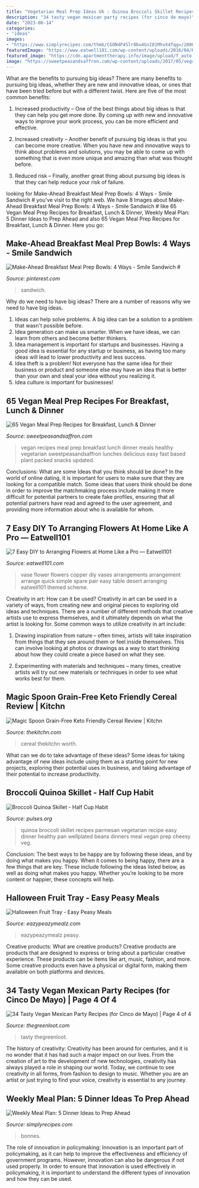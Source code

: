 ```yaml
---
title: "Vegetarian Meal Prep Ideas Uk : Quinoa Broccoli Skillet Recipes Parmesan Vegetarian Recipe Easy Dinner Healthy Pan Wellplated Beans Dinners Meal Vegan Prep Cheesy Veg"
description: "34 tasty vegan mexican party recipes (for cinco de mayo)"
date: "2023-06-14"
categories:
- "ideas"
images:
- "https://www.simplyrecipes.com/thmb/CGON4P4Slr8bu4GsI81MhvX4fqg=/2000x1335/filters:fill(auto,1)/__opt__aboutcom__coeus__resources__content_migration__simply_recipes__uploads__2020__04__MAY-MP-2020-WEEK-4-LEAD-5c3999b12ea549ef93c2553b81b6fb0b.jpg"
featuredImage: "https://www.eatwell101.com/wp-content/uploads/2016/04/How-to-Arrange-Flowers-in-a.jpg"
featured_image: "https://cdn.apartmenttherapy.info/image/upload/f_auto,q_auto:eco,c_fill,g_auto,w_1500,ar_3:2/k/Edit/05-2021-magic-spoon-review/Cereal-Diptych"
image: "https://sweetpeasandsaffron.com/wp-content/uploads/2017/05/vegan-meal-prep-recipes-NEW.jpg"
---
```



What are the benefits to pursuing big ideas?
There are many benefits to pursuing big ideas, whether they are new and innovative ideas, or ones that have been tried before but with a different twist. Here are five of the most common benefits:
1. Increased productivity – One of the best things about big ideas is that they can help you get more done. By coming up with new and innovative ways to improve your work process, you can be more efficient and effective.

2. Increased creativity – Another benefit of pursuing big ideas is that you can become more creative. When you have new and innovative ways to think about problems and solutions, you may be able to come up with something that is even more unique and amazing than what was thought before.

3. Reduced risk – Finally, another great thing about pursuing big ideas is that they can help reduce your risk of failure.

	

		
looking for Make-Ahead Breakfast Meal Prep Bowls: 4 Ways - Smile Sandwich # you've visit to the right web. We have 8 Images about Make-Ahead Breakfast Meal Prep Bowls: 4 Ways - Smile Sandwich # like 65 Vegan Meal Prep Recipes for Breakfast, Lunch &amp; Dinner, Weekly Meal Plan: 5 Dinner Ideas to Prep Ahead and also 65 Vegan Meal Prep Recipes for Breakfast, Lunch &amp; Dinner. Here you go:
		
    
## Make-Ahead Breakfast Meal Prep Bowls: 4 Ways - Smile Sandwich #

<img loading=lazy src="https://i.pinimg.com/736x/90/d0/52/90d052977009ccd5496d243cafb75bdb.jpg" onerror="this.onerror=null;this.src='https://tse2.mm.bing.net/th?id=OIP.AR_cCAIAR-3oRXHTcVbOrAHaRq&amp;pid=15.1';" alt="Make-Ahead Breakfast Meal Prep Bowls: 4 Ways - Smile Sandwich #">

_Source: pinterest.com_

>sandwich. 

	

Why do we need to have big ideas?
There are a number of reasons why we need to have big ideas. 
1. Ideas can help solve problems. A big idea can be a solution to a problem that wasn't possible before. 
2. Idea generation can make us smarter. When we have ideas, we can learn from others and become better thinkers. 
3. Idea management is important for startups and businesses. Having a good idea is essential for any startup or business, as having too many ideas will lead to lower productivity and less success. 
4. Idea theft is a problem! Not everyone has the same idea for their business or product and someone else may have an idea that is better than your own and steal your idea without you realizing it. 
5. Idea culture is important for businesses!

    
## 65 Vegan Meal Prep Recipes For Breakfast, Lunch &amp; Dinner

<img loading=lazy src="https://sweetpeasandsaffron.com/wp-content/uploads/2017/05/vegan-meal-prep-recipes-NEW.jpg" onerror="this.onerror=null;this.src='https://tse3.mm.bing.net/th?id=OIP.2ExZbe1AsVzuRgtW6b-caQHaMi&amp;pid=15.1';" alt="65 Vegan Meal Prep Recipes for Breakfast, Lunch &amp; Dinner">

_Source: sweetpeasandsaffron.com_

>vegan recipes meal prep breakfast lunch dinner meals healthy vegetarian sweetpeasandsaffron lunches delicious easy fast based plant packed snacks updated. 

	

Conclusions: What are some Ideas that you think should be done?
In the world of online dating, it is important for users to make sure that they are looking for a compatible match. Some ideas that users think should be done in order to improve the matchmaking process include making it more difficult for potential partners to create fake profiles, ensuring that all potential partners have read and agreed to the user agreement, and providing more information about who is available for whom.

    
## 7 Easy DIY To Arranging Flowers At Home Like A Pro — Eatwell101

<img loading=lazy src="https://www.eatwell101.com/wp-content/uploads/2016/04/How-to-Arrange-Flowers-in-a.jpg" onerror="this.onerror=null;this.src='https://tse2.mm.bing.net/th?id=OIP.ehQkV9ca6yvImSzp6ajpcAHaLH&amp;pid=15.1';" alt="7 Easy DIY to Arranging Flowers at Home Like a Pro — Eatwell101">

_Source: eatwell101.com_

>vase flower flowers copper diy vases arrangements arrangement arrange quick simple spare pair easy table desert arranging eatwell101 themed scheme. 

	

Creativity in art: How can it be used?
Creativity in art can be used in a variety of ways, from creating new and original pieces to exploring old ideas and techniques. There are a number of different methods that creative artists use to express themselves, and it ultimately depends on what the artist is looking for. Some common ways to utilize creativity in art include:
1. Drawing inspiration from nature – often times, artists will take inspiration from things that they see around them or feel inside themselves. This can involve looking at photos or drawings as a way to start thinking about how they could create a piece based on what they see.

2. Experimenting with materials and techniques – many times, creative artists will try out new materials or techniques in order to see what works best for them.

    
## Magic Spoon Grain-Free Keto Friendly Cereal Review | Kitchn

<img loading=lazy src="https://cdn.apartmenttherapy.info/image/upload/f_auto,q_auto:eco,c_fill,g_auto,w_1500,ar_3:2/k/Edit/05-2021-magic-spoon-review/Cereal-Diptych" onerror="this.onerror=null;this.src='https://tse4.mm.bing.net/th?id=OIP.Z74K1-HDiPCwqpbQLbZBBAHaE8&amp;pid=15.1';" alt="Magic Spoon Grain-Free Keto Friendly Cereal Review | Kitchn">

_Source: thekitchn.com_

>cereal thekitchn worth. 

	

What can we do to take advantage of these ideas?
Some ideas for taking advantage of new ideas include using them as a starting point for new projects, exploring their potential uses in business, and taking advantage of their potential to increase productivity.

    
## Broccoli Quinoa Skillet - Half Cup Habit

<img loading=lazy src="https://pulses.org/nap/wp-content/uploads/2018/02/Easy-Vegetarian-Broccoli-Quinoa-Skillet-with-Parmesan-600x946.jpg" onerror="this.onerror=null;this.src='https://tse3.mm.bing.net/th?id=OIP.X9BfJhwB31pBjK9e9HGi-AHaLr&amp;pid=15.1';" alt="Broccoli Quinoa Skillet - Half Cup Habit">

_Source: pulses.org_

>quinoa broccoli skillet recipes parmesan vegetarian recipe easy dinner healthy pan wellplated beans dinners meal vegan prep cheesy veg. 

	

Conclusion: The best ways to be happy are by following these ideas, and by doing what makes you happy.
When it comes to being happy, there are a few things that are key. These include following the ideas listed below, as well as doing what makes you happy. Whether you’re looking to be more content or happier, these concepts will help.

    
## Halloween Fruit Tray - Easy Peasy Meals

<img loading=lazy src="https://i2.wp.com/www.eazypeazymealz.com/wp-content/uploads/2016/06/spooky-fruit-tray-1.jpg?fit=800%2C1200&amp;ssl=1" onerror="this.onerror=null;this.src='https://tse1.mm.bing.net/th?id=OIP.Gz4nuHUPrQF2NRgqTkrEEwHaLH&amp;pid=15.1';" alt="Halloween Fruit Tray - Easy Peasy Meals">

_Source: eazypeazymealz.com_

>eazypeazymealz peasy. 

	

Creative products: What are creative products?
Creative products are products that are designed to express or bring about a particular creative experience. These products can be items like art, music, fashion, and more. Some creative products even have a physical or digital form, making them available on both platforms and devices.

    
## 34 Tasty Vegan Mexican Party Recipes (for Cinco De Mayo) | Page 4 Of 4

<img loading=lazy src="https://thegreenloot.com/wp-content/uploads/2018/04/vegan-mexican-party-recipes-cinco-mayo-27.jpg" onerror="this.onerror=null;this.src='https://tse3.mm.bing.net/th?id=OIP.BYeSc8arRowwsS1EAQ5ytwHaJ4&amp;pid=15.1';" alt="34 Tasty Vegan Mexican Party Recipes (for Cinco de Mayo) | Page 4 of 4">

_Source: thegreenloot.com_

>tasty thegreenloot. 

	

The history of creativity:
Creativity has been around for centuries, and it is no wonder that it has had such a major impact on our lives. From the creation of art to the development of new technologies, creativity has always played a role in shaping our world. Today, we continue to see creativity in all forms, from fashion to design to music. Whether you are an artist or just trying to find your voice, creativity is essential to any journey.

    
## Weekly Meal Plan: 5 Dinner Ideas To Prep Ahead

<img loading=lazy src="https://www.simplyrecipes.com/thmb/CGON4P4Slr8bu4GsI81MhvX4fqg=/2000x1335/filters:fill(auto,1)/__opt__aboutcom__coeus__resources__content_migration__simply_recipes__uploads__2020__04__MAY-MP-2020-WEEK-4-LEAD-5c3999b12ea549ef93c2553b81b6fb0b.jpg" onerror="this.onerror=null;this.src='https://tse1.mm.bing.net/th?id=OIP.IzhwF2pwBierC_x84ipKVgHaE8&amp;pid=15.1';" alt="Weekly Meal Plan: 5 Dinner Ideas to Prep Ahead">

_Source: simplyrecipes.com_

>bonnes. 

	

The role of innovation in policymaking:
Innovation is an important part of policymaking, as it can help to improve the effectiveness and efficiency of government programs. However, innovation can also be dangerous if not used properly. In order to ensure that innovation is used effectively in policymaking, it is important to understand the different types of innovation and how they can be used.


